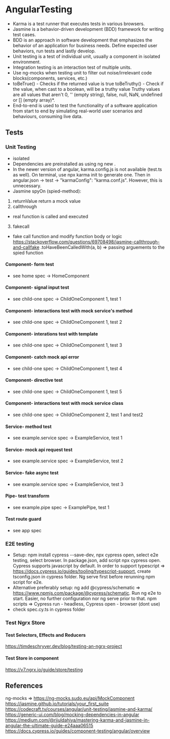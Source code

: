 # AngularTesting

- Karma is a test runner that executes tests in various browsers.
- Jasmine is a behavior-driven development (BDD) framework for writing test cases.
- BDD is an approach in software development that emphasizes the behavior of an application for business needs. Define expected user behaviors, run tests and lastly develop.
- Unit testing is a test of individual unit, usually a component in isolated environment.
- Integration testing is an interaction test of multiple units.
- Use ng-mocks when testing unit to filter out noise/irrelevant code blocks(components, services, etc.)
- toBeTrue() - Checks if the returned value is true
toBeTruthy() - Check if the value, when cast to a boolean, will be a truthy value
Truthy values are all values that aren't 0, '' (empty string), false, null, NaN, undefined or [] (empty array)*.
- End-to-end is used to test the functionality of a software application from start to end by simulating real-world user scenarios and behaviours, consuming live data.

## Tests

### Unit Testing
- isolated
- Dependencies are preinstalled as using ng new <project>.
- In the newer version of angular, karma.config.js is not available (test.ts as well). On terminal, use npx karma init to generate one. Then in angular.json -> test -> "karmaConfig": "karma.conf.js". However, this is unnecessary.
- Jasmine spyOn (spied-method): 
1. returnValue
return a mock value
2. callthrough
- real function is called and executed
3. fakecall
- fake call function and modify function body or logic
https://stackoverflow.com/questions/69708498/jasmine-callthrough-and-callfake
<spied-method>.toHaveBeenCalledWith(a, b) => passing arguements to the spied function

#### Component- form test
- see home spec -> HomeComponent

#### Component- signal input test
- see child-one spec -> ChildOneComponent 1, test 1

#### Component- interactions test with mock service's method 
- see child-one spec -> ChildOneComponent 1, test 2

#### Component- interations test with template
- see child-one spec -> ChildOneComponent 1, test 3

#### Component- catch mock api error
- see child-one spec -> ChildOneComponent 1, test 4

#### Component- directive test
- see child-one spec -> ChildOneComponent 1, test 5

#### Component- interactions test with mock service class
- see child-one spec -> ChildOneComponent 2, test 1 and test2

#### Service- method test
- see example.service spec -> ExampleService, test 1

#### Service- mock api request test
- see example.service spec -> ExampleService, test 2

#### Service- fake async test
- see example.service spec -> ExampleService, test 3

#### Pipe- test transform
- see example.pipe spec -> ExamplePipe, test 1

#### Test route guard
- see app spec

### E2E testing
- Setup: npm install cypress --save-dev, npx cypress open, select e2e testing, select browser.
In package.json, add script npx cypress open. Cypress supports javascript by default. In order to support typescript => https://docs.cypress.io/guides/tooling/typescript-support, create tsconfig.json in cypress folder. Ng serve first before rerunning npm script for e2e.
- Alternative preferably setup: ng add @cypress/schematic => https://www.npmjs.com/package/@cypress/schematic. Run ng e2e to start. Easier, no further configuration nor ng serve prior to that. 
npm scripts => Cypress run - headless, Cypress open - browser (dont use)
- check spec.cy.ts in cypress folder

### Test Ngrx Store
#### Test Selectors, Effects and Reducers
https://timdeschryver.dev/blog/testing-an-ngrx-project

#### Test Store in component
https://v7.ngrx.io/guide/store/testing

## References
ng-mocks => https://ng-mocks.sudo.eu/api/MockComponent
https://jasmine.github.io/tutorials/your_first_suite
https://codecraft.tv/courses/angular/unit-testing/jasmine-and-karma/
https://generic-ui.com/blog/mocking-dependencies-in-angular
https://medium.com/@rijuldahiya/mastering-karma-and-jasmine-in-angular-the-ultimate-guide-e24aaa06515
https://docs.cypress.io/guides/component-testing/angular/overview
